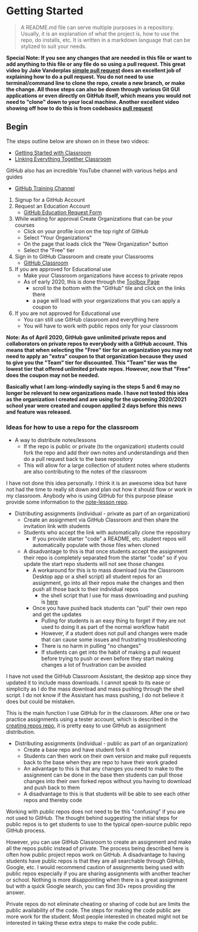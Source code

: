 # Getting Started
> A README.md file can serve multiple purposes in a repository.  Usually, it is an explanation of what the project is, how to use the repo, do installs, etc. It is written in a markdown language that can be stylized to suit your needs.

**Special Note: If you see any changes that are needed in this file or want to add anything to this file or any file do so using a pull request.  This great video by Jake Vanderplas [simple pull request](https://www.youtube.com/watch?v=rgbCcBNZcdQ) does an excellent job of explaining how to do a pull request.  You do not need to use terminal/command line to clone the repo, create a new branch, or make the change.  All those steps can also be down through various Git GUI applications or even directly on GitHub itself, which means you would not need to "clone" down to your local machine.  Another excellent video showing off how to do this is from codebasics [pull request](https://www.youtube.com/watch?v=e3bjQX9jIBk)**

## Begin
The steps outline below are shown on in these two videos:
- [Getting Started with Classroom](https://youtu.be/ffhvoOY2sbg) 
- [Linking Everything Together Classroom](https://youtu.be/oCsdreoU2go)

GitHub also has an incredible YouTube channel with various helps and guides
- [GitHub Training Channel](https://www.youtube.com/c/GitHubGuides/videos)

1. Signup for a GitHub Account
2. Request an Education Account 
    - [GitHub Education Request Form](https://education.github.com/discount_requests/new)
3. While waiting for approval Create Organizations that can be your courses
    - Click on your profile icon on the top right of GitHub 
    - Select "Your Organizations"
    - On the page that loads click the "New Organization" button
    - Select the "Free" tier
4. Sign in to GitHub Classroom and create your Classrooms
    - [GitHub Classroom](https://classroom.github.com/)
5. If you are approved for Educational use
    - Make your Classroom organizations have access to private repos 
    - As of early 2020, this is done through the [Toolbox Page](https://education.github.com/toolbox/offers)
        - scroll to the bottom with the "GitHub" tile and click on the links there
        - a page will load with your organizations that you can apply a coupon to
6. If you are not approved for Educational use
    - You can still use GitHub classroom and everything here
    - You will have to work with public repos only for your classroom

**Note: As of April 2020, GitHub gave unlimited private repos and collaborators on private repos to everybody with a GitHub account.  This means that when selecting the "Free" tier for an organization you may not need to apply an "extra" coupon to that organization because they used to give you the "Team" tier for discounted.  This "Team" tier was the lowest tier that offered unlimited private repos.  However, now that "Free" does the coupon may not be needed.**

**Basically what I am long-windedly saying is the steps 5 and 6 may no longer be relevant to new organizations made.  I have not tested this idea as the organization I created and are using for the upcoming 2020/2021 school year were created and coupon applied 2 days before this news and feature was released.**

### Ideas for how to use a repo for the classroom
- A way to distribute notes/lessons
    - If the repo is public or private (to the organization) students could fork the repo and add their own notes and understandings and then do a pull request back to the base repository
    - This will allow for a large collection of student notes where students are also contributing to the notes of the classroom

I have not done this idea personally.  I think it is an awesome idea but have not had the time to really sit down and plan out how it should flow or work in my classroom.  Anybody who is using GitHub for this purpose please provide some information to the [note-lesson repo](https://github.com/csa-teachers-help/note-lesson).

- Distributing assignments (individual - private as part of an organization)
    - Create an assignment via GitHub Classroom and then share the invitation link with students
    - Students who accept the link with automatically clone the repository
        - If you provide starter "code" a README, etc. student repos will automatically populate with those files when cloned
    - A disadvantage to this is that once students accept the assignment their repo is completely separated from the starter "code" so if you update the start repo students will not see those changes
        - A workaround for this is to mass download (via the Classroom Desktop app or a shell script) all student repos for an assignment, go into all their repos make the changes and then push all those back to their individual repos
            - the shell script that I use for mass downloading and pushing is [here](https://github.com/jfiksel/github-classroom-for-teachers)
        - Once you have pushed back students can "pull" their own repo and get the updates
            - Pulling for students is an easy thing to forget if they are not used to doing it as part of the normal workflow habit
            - However, if a student does not pull and changes were made that can cause some issues and frustrating troubleshooting
            - There is no harm in pulling "no changes"
            - If students can get into the habit of making a pull request before trying to push or even before they start making changes a lot of frustration can be avoided

I have not used the GitHub Classroom Assistant, the desktop app since they updated it to include mass downloads.  I cannot speak to its ease or simplicity as I do the mass download and mass pushing through the shell script.  I do not know if the Assistant has mass pushing, I do not believe it does but could be mistaken.

This is the main function I use GitHub for in the classroom.  After one or two practice assignments using a tester account, which is described in the [creating repos repo](https://github.com/csa-teachers-help/create-org-repo), it is pretty easy to use GitHub as assignment distribution.  

- Distributing assignments (individual - public as part of an organization)
    - Create a base repo and have student fork it
    - Students can then work on their own version and make pull requests back to the base when they are repo to have their work graded
    - An advantage to this is that any changes you need to make to the assignment can be done in the base then students can pull those changes into their own forked repos without you having to download and push back to them
    - A disadvantage to this is that students will be able to see each other repos and thereby code

Working with public repos does not need to be this "confusing" if you are not used to GitHub.  The thought behind suggesting the initial steps for public repos is to get students to use to the typical open-source public repo GitHub process.

However, you can use GitHub Classroom to create an assignment and make all the repos public instead of private.  The process being described here is often how public project repos work on GitHub.  A disadvantage to having students have public repos is that they are all searchable through GitHub, Google, etc.  I would recommend caution of assignments being used with public repos especially if you are sharing assignments with another teacher or school.  Nothing is more disappointing when there is a great assignment but with a quick Google search, you can find 30+ repos providing the answer.

Private repos do not eliminate cheating or sharing of code but are limits the public availability of the code.  The steps for making the code public are more work for the student.  Most people interested in cheated might not be interested in taking these extra steps to make the code public.
